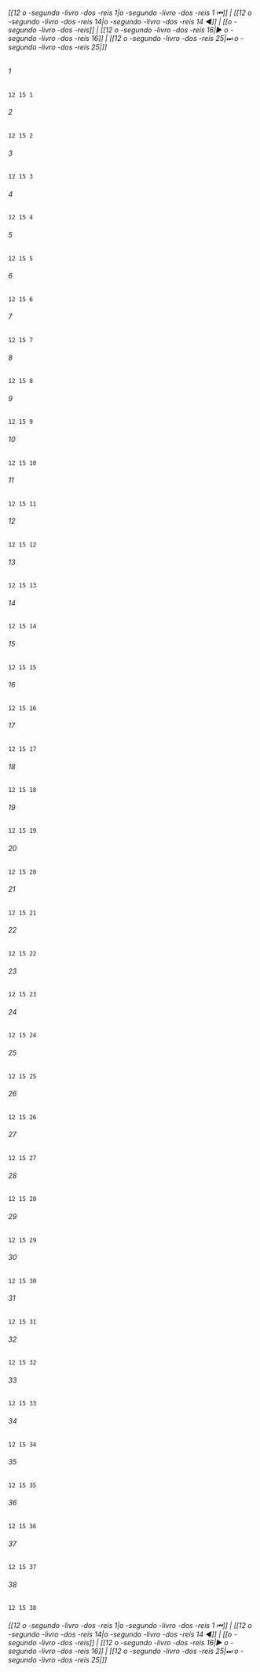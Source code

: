 
###### [[12 o -segundo -livro -dos -reis 1|o -segundo -livro -dos -reis 1 ⏮]] | [[12 o -segundo -livro -dos -reis 14|o -segundo -livro -dos -reis 14 ◀]] | [[o -segundo -livro -dos -reis]] | [[12 o -segundo -livro -dos -reis 16|▶ o -segundo -livro -dos -reis 16]] | [[12 o -segundo -livro -dos -reis 25|⏭ o -segundo -livro -dos -reis 25|]]

###### 1
``` verse
12 15 1 
```
###### 2
``` verse
12 15 2 
```
###### 3
``` verse
12 15 3 
```
###### 4
``` verse
12 15 4 
```
###### 5
``` verse
12 15 5 
```
###### 6
``` verse
12 15 6 
```
###### 7
``` verse
12 15 7 
```
###### 8
``` verse
12 15 8 
```
###### 9
``` verse
12 15 9 
```
###### 10
``` verse
12 15 10 
```
###### 11
``` verse
12 15 11 
```
###### 12
``` verse
12 15 12 
```
###### 13
``` verse
12 15 13 
```
###### 14
``` verse
12 15 14 
```
###### 15
``` verse
12 15 15 
```
###### 16
``` verse
12 15 16 
```
###### 17
``` verse
12 15 17 
```
###### 18
``` verse
12 15 18 
```
###### 19
``` verse
12 15 19 
```
###### 20
``` verse
12 15 20 
```
###### 21
``` verse
12 15 21 
```
###### 22
``` verse
12 15 22 
```
###### 23
``` verse
12 15 23 
```
###### 24
``` verse
12 15 24 
```
###### 25
``` verse
12 15 25 
```
###### 26
``` verse
12 15 26 
```
###### 27
``` verse
12 15 27 
```
###### 28
``` verse
12 15 28 
```
###### 29
``` verse
12 15 29 
```
###### 30
``` verse
12 15 30 
```
###### 31
``` verse
12 15 31 
```
###### 32
``` verse
12 15 32 
```
###### 33
``` verse
12 15 33 
```
###### 34
``` verse
12 15 34 
```
###### 35
``` verse
12 15 35 
```
###### 36
``` verse
12 15 36 
```
###### 37
``` verse
12 15 37 
```
###### 38
``` verse
12 15 38 
```

###### [[12 o -segundo -livro -dos -reis 1|o -segundo -livro -dos -reis 1 ⏮]] | [[12 o -segundo -livro -dos -reis 14|o -segundo -livro -dos -reis 14 ◀]] | [[o -segundo -livro -dos -reis]] | [[12 o -segundo -livro -dos -reis 16|▶ o -segundo -livro -dos -reis 16]] | [[12 o -segundo -livro -dos -reis 25|⏭ o -segundo -livro -dos -reis 25|]]

